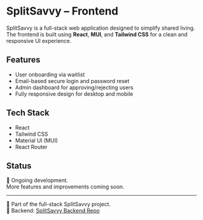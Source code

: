 ﻿# SplitSavvy – Frontend

SplitSavvy is a full-stack web application designed to simplify shared living.  
The frontend is built using **React**, **MUI**, and **Tailwind CSS** for a clean and responsive UI experience.

## Features

- User onboarding via waitlist
- Email-based secure login and password reset
- Admin dashboard for approving/rejecting users
- Fully responsive design for desktop and mobile

## Tech Stack

- React
- Tailwind CSS
- Material UI (MUI)
- React Router

## Status

🔧 Ongoing development.  
More features and improvements coming soon.

---

🧠 Part of the full-stack SplitSavvy project.  
🔗 Backend: [SplitSavvy Backend Repo](https://github.com/shuknav/SplitSavvyBackend)
